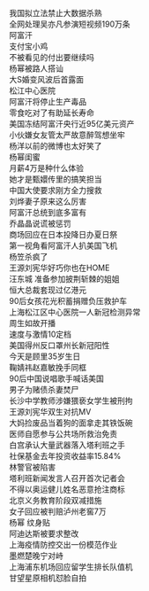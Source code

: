 我国拟立法禁止大数据杀熟  
全网处理吴亦凡参演短视频190万条  
阿富汗  
支付宝小鸡  
不被看见的付出要继续吗  
杨幂被路人搭讪  
大S婚变风波后首露面  
松江中心医院  
阿富汗将停止生产毒品  
零食吃对了有助延长寿命  
美国冻结阿富汗央行近95亿美元资产  
小伙嫌女友管太严故意醉驾想坐牢  
杨洋以前的微博也太好笑了  
杨幂闺蜜  
月薪4万是种什么体验  
她才是甄嬛传里的搞笑担当  
中国大使要求刚方全力搜救  
刘烨妻子原来这么厉害  
阿富汗总统到底多富有  
乔晶晶说谎被惩罚  
商场回应在日本投降日办夏日祭  
第一视角看阿富汗人扒美国飞机  
杨笠杀疯了  
王源刘宪华好巧你也在HOME  
汪东城 准备参加披荆斩棘的姐姐  
恒大总裁套现过亿港元  
90后女孩花光积蓄捐赠负压救护车  
上海松江区中心医院一人新冠检测异常  
周生如故开播  
速度与激情10定档  
美国得州反口罩州长新冠阳性  
今天是顾里35岁生日  
鞠婧祎赵嘉敏挽手同框  
90后中国说唱歌手喊话美国  
男子为赌债杀妻焚尸  
长沙中学教师涉嫌猥亵女学生被刑拘  
王源刘宪华双生对抗MV  
大妈捡废品当着狗的面拿走其铁饭碗  
医师自愿参与公共场所救治免责  
白宫承认大量武器落入塔利班之手  
社保基金去年投资收益率15.84%  
林警官被陷害  
塔利班新闻发言人召开首次记者会  
不得以奥运健儿姓名恶意抢注商标  
北京义务教育阶段双减措施  
女子回应被判赔泸州老窖7万  
杨幂 纹身贴  
阿迪达斯被要求整改  
上海疫情防控交出一份模范作业  
墨燃楚晚宁对峙  
上海浦东机场回应留学生排长队值机  
甘望星原相机怼脸自拍  
